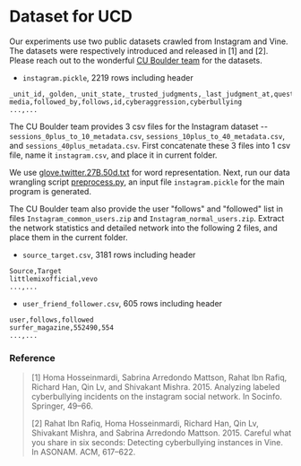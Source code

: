# Dataset for UCD

Our experiments use two public datasets crawled from Instagram and Vine.
The datasets were respectively introduced and released in [1] and [2]. 
Please reach out to the wonderful [CU Boulder team](https://sites.google.com/site/cucybersafety/home/cyberbullying-detection-project/dataset) for the datasets.

* `instagram.pickle`, 2219 rows including header
```csv
_unit_id,_golden,_unit_state,_trusted_judgments,_last_judgment_at,question1,question1:confidence,question2,question2:confidence,clmn1,clmn10,clmn100,clmn101,clmn102,clmn103,clmn104,clmn105,clmn106,clmn107,clmn108,clmn109,clmn11,clmn110,clmn111,clmn112,clmn113,clmn114,clmn115,clmn116,clmn117,clmn118,clmn119,clmn12,clmn120,clmn121,clmn122,clmn123,clmn124,clmn125,clmn126,clmn127,clmn128,clmn129,clmn13,clmn130,clmn131,clmn132,clmn133,clmn134,clmn135,clmn136,clmn137,clmn138,clmn139,clmn14,clmn140,clmn141,clmn142,clmn143,clmn144,clmn145,clmn146,clmn147,clmn148,clmn149,clmn15,clmn150,clmn151,clmn152,clmn153,clmn154,clmn155,clmn156,clmn157,clmn158,clmn159,clmn16,clmn160,clmn161,clmn162,clmn163,clmn164,clmn165,clmn166,clmn167,clmn168,clmn169,clmn17,clmn170,clmn171,clmn172,clmn173,clmn174,clmn175,clmn176,clmn177,clmn178,clmn179,clmn18,clmn180,clmn181,clmn182,clmn183,clmn184,clmn185,clmn186,clmn187,clmn188,clmn189,clmn19,clmn190,clmn191,clmn192,clmn193,clmn194,clmn195,clmn2,clmn20,clmn21,clmn22,clmn23,clmn24,clmn25,clmn26,clmn27,clmn28,clmn29,clmn3,clmn30,clmn31,clmn32,clmn33,clmn34,clmn35,clmn36,clmn37,clmn38,clmn39,clmn4,clmn40,clmn41,clmn42,clmn43,clmn44,clmn45,clmn46,clmn47,clmn48,clmn49,clmn5,clmn50,clmn51,clmn52,clmn53,clmn54,clmn55,clmn56,clmn57,clmn58,clmn59,clmn6,clmn60,clmn61,clmn62,clmn63,clmn64,clmn65,clmn66,clmn67,clmn68,clmn69,clmn7,clmn70,clmn71,clmn72,clmn73,clmn74,clmn75,clmn76,clmn77,clmn78,clmn79,clmn8,clmn80,clmn81,clmn82,clmn83,clmn84,clmn85,clmn86,clmn87,clmn88,clmn89,clmn9,clmn90,clmn91,clmn92,clmn93,clmn94,clmn95,clmn96,clmn97,clmn98,clmn99,cptn_time,img_url,likes,owner_cmnt,owner_id,shared media,followed_by,follows,id,cyberaggression,cyberbullying
...,...
```

The CU Boulder team provides 3 csv files for the Instagram dataset -- `sessions_0plus_to_10_metadata.csv`, `sessions_10plus_to_40_metadata.csv`, and `sessions_40plus_metadata.csv`.
First concatenate these 3 files into 1 csv file, name it `instagram.csv`, and place it in current folder.

We use [glove.twitter.27B.50d.txt](https://nlp.stanford.edu/projects/glove/) for word representation.
Next, run our data wrangling script [preprocess.py](preprocess.py), an input file `instagram.pickle` for the main program is generated.

The CU Boulder team also provide the user "follows" and "followed" list in files `Instagram_common_users.zip` and `Instagram_normal_users.zip`.
Extract the network statistics and detailed network into the following 2 files, and place them in the current folder.

* `source_target.csv`, 3181 rows including header
```csv
Source,Target
littlemixofficial,vevo
...,...
```

* `user_friend_follower.csv`, 605 rows including header
```csv
user,follows,followed
surfer_magazine,552490,554
...,...
```

### Reference
> \[1\] Homa Hosseinmardi, Sabrina Arredondo Mattson, Rahat Ibn Rafiq, Richard Han, Qin Lv, and Shivakant Mishra. 2015. Analyzing labeled cyberbullying incidents on the instagram social network. In Socinfo. Springer, 49–66.
> 
> \[2\] Rahat Ibn Rafiq, Homa Hosseinmardi, Richard Han, Qin Lv, Shivakant Mishra, and Sabrina Arredondo Mattson. 2015. Careful what you share in six seconds: Detecting cyberbullying instances in Vine. In ASONAM. ACM, 617–622.